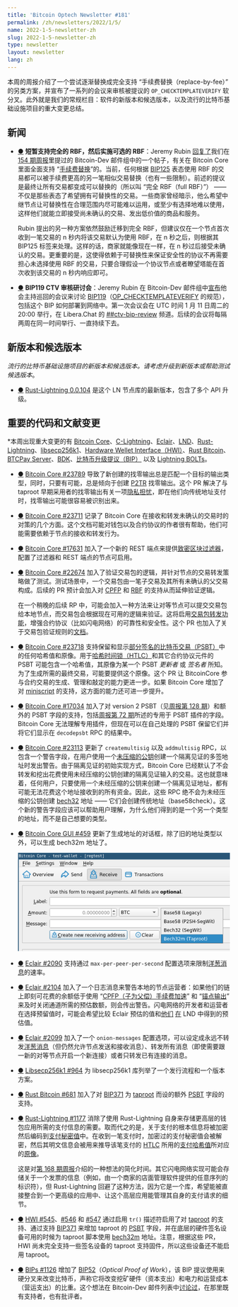 ```yaml
---
title: 'Bitcoin Optech Newsletter #181'
permalink: /zh/newsletters/2022/1/5/
name: 2022-1-5-newsletter-zh
slug: 2022-1-5-newsletter-zh
type: newsletter
layout: newsletter
lang: zh
---
```



本周的周报介绍了一个尝试逐渐替换成完全支持 “手续费替换（replace-by-fee）” 的另类方案，并宣布了一系列的会议来审核被提议的 ` OP_CHECKTEMPLATEVERIFY ` 软分叉。此外就是我们的常规栏目：软件的新版本和候选版本，以及流行的比特币基础设施项目的重大变更总结。 

## 新闻

- <a id="brief-full-rbf-then-opt-in-rbf" href="#brief-full-rbf-then-opt-in-rbf)">●</a> **短暂支持完全的 RBF，然后实施可选的 RBF**：Jeremy Rubin [回复了][replied]我们在[154 期周报][Newsletter #154]里提过的 Bitcoin-Dev 邮件组中的一个帖子，有关在 Bitcoin Core 里面全面支持 “[手续费替换][replace by fee]”的。当前，任何根据 [BIP125][BIP125] 表态使用 RBF 的交易都可以被手续费更高的另一笔相似交易替换（也有一些限制）。前述的提议是最终让所有交易都变成可以替换的（所以叫 “完全 RBF（full RBF）”） —— 不仅是那些表态了希望拥有可替换性的交易。一些商家曾经暗示，他么希望中继节点让可替换性在合理范围内尽可能难以运用，或至少有选择地难以使用，这样他们就能立即接受尚未确认的交易、发出低价值的商品和服务。

  Rubin 提出的另一种方案依然鼓励迁移到完全 RBF，但建议仅在一个节点首次收到一笔交易的 n 秒内将该交易默认为使用 RBF，在 n 秒之后，则根据其 BIP125 标签来处理。这样的话，商家就能像现在一样，在 n 秒过后接受未确认的交易。更重要的是，这使得依赖于可替换性来保证安全性的协议不再需要担心未选择使用 RBF 的交易，只要合理假设一个协议节点或者瞭望塔能在首次收到该交易的 n 秒内响应即可。

- <a id="bip119-ctv-review-workshops" href="#bip119-ctv-review-workshops)">●</a> **BIP119 CTV 审核研讨会**：Jeremy Rubin 在 Bitcoin-Dev 邮件组中[宣布][announced]他会主持巡回的会议来讨论 [BIP119][BIP119]（[OP_CHECKTEMPLATEVERIFY][OP_CHECKTEMPLATEVERIFY] 的规范），包括这个 BIP 如何部署到网络中。第一次会议会在 UTC 时间 1 月 11 日周二的 20:00 举行，在 Libera.Chat 的 [##ctv-bip-review][##ctv-bip-review] 频道。后续的会议将每隔两周在同一时间举行、一直持续下去。

## 新版本和候选版本

*流行的比特币基础设施项目的新版本和候选版本。请考虑升级到新版本或帮助测试候选版本*。

- <a id="rust-lightning-0-0-104" href="#rust-lightning-0-0-104)">●</a> [Rust-Lightning 0.0.104][Rust-Lightning 0.0.104] 是这个 LN 节点库的最新版本，包含了多个 API 升级。

## 重要的代码和文献变更

*本周出现重大变更的有 [Bitcoin Core][Bitcoin Core]、[C-Lightning][C-Lightning]、[Eclair][Eclair]、[LND][LND]、[Rust-Lightning][Rust-Lightning]、[libsecp256k1][libsecp256k1]、[Hardware Wellet Interface（HWI）](HWI)、[Rust Bitcoin][Rust Bitcoin]、[BTCPay Server][BTCPay Server]、[BDK][BDK]、[比特币升级提议（BIP）](BIP) 以及 [Lightning BOLTs][Lightning BOLTs]。

- <a id="bitcoin-core-23789" href="#bitcoin-core-23789)">●</a> [Bitcoin Core #23789][Bitcoin Core #23789] 导致了新创建的找零输出总是匹配一个目标的输出类型，同时，只要有可能，总是倾向于创建 [P2TR][P2TR] 找零输出。这个 PR 解决了与 taproot 早期采用者的找零输出有关一项[隐私担忧][privacy concern]，即在他们向传统地址支付时，找零输出可能很容易被识别出来。

- <a id="bitcoin-core-23711" href="#bitcoin-core-23711)">●</a> [Bitcoin Core #23711][Bitcoin Core #23711] 记录了 Bitcoin Core 在接收和转发未确认的交易时的对策的几个方面。这个文档可能对钱包以及合约协议的作者很有帮助，他们可能需要依赖于节点的接收和转发行为。

- <a id="bitcoin-core-17631" href="#bitcoin-core-17631)">●</a> [Bitcoin Core #17631][Bitcoin Core #17631] 加入了一个新的 REST 端点来提供[致密区块过滤器][compact block filters]，配置了过滤器和 REST 端点的节点可启用。

- <a id="bitcoin-core-22674" href="#bitcoin-core-22674)">●</a> [Bitcoin Core #22674][Bitcoin Core #22674] 加入了验证交易包的逻辑，并针对节点的交易转发策略做了测试。测试场景中，一个交易包由一笔子交易及其所有未确认的父交易构成。后续的 PR 预计会加入对 [CPFP][CPFP] 和 [RBF][RBF] 的支持从而延伸验证逻辑。

  在一个稍晚的后续 RP 中，可能会加入一种方法来让对等节点可以提交交易包给本地节点，而交易包会根据现在可用的逻辑来验证。这将启用[交易包转发功能][package relay]，增强合约协议（比如闪电网络）的可靠性和安全性。这个 PR 也加入了关于交易包验证规则的[文档][documentation]。

- <a id="bitcoin-core-23718" href="#bitcoin-core-23718)">●</a> [Bitcoin Core #23718][Bitcoin Core #23718] 支持保留和显示[部分签名的比特币交易（PSBT）][PSBT]中的任何哈希值和原像。用于[哈希时间锁（HTLC）][HTLCs]和其它合约协议元件的 PSBT 可能包含一个哈希值，其原像为某一个 PSBT *更新者* 或 *签名者* 所知。为了生成所需的最终交易，可能要提供这个原像。这个 PR 让 BitcoinCore 参与合约交易的生成、管理和敲定的能力更进一步。如果 Bitcoin Core 增加了对 [miniscript][miniscript] 的支持，这方面的能力还可进一步提升。

- <a id="bitcoin-core-17034" href="#bitcoin-core-17034)">●</a> [Bitcoin Core #17034][Bitcoin Core #17034] 加入了对 version 2 PSBT（见[周报第 128 期][Newsletter #128]）和额外的 PSBT 字段的支持，包括[周报第 72 期][Newsletter #72]所述的专用于 PSBT 插件的字段。Bitcoin Core 无法理解专用插件，但现在可以在自己处理的 PSBT 保留它们并将它们显示在  ` decodepsbt ` RPC 的结果中。

- <a id="bitcoin-core-23113" href="#bitcoin-core-23113)">●</a> [Bitcoin Core #23113][Bitcoin Core #23113] 更新了 ` createmultisig ` 以及 ` addmultisig ` RPC，以包含一个警告字段，在用户使用一个[未压缩的公钥][uncompressed public key]创建一个隔离见证的多签地址时发出警告。由于隔离见证的初始实现方式，Bitcoin Core 已经默认了不会转发和挖出花费使用未经压缩的公钥创建的隔离见证输入的交易。这也就意味着，任何用户，只要使用一个未经压缩的公钥来创建一个隔离见证地址，都有可能无法花费这个地址接收到的所有资金。因此，这些 RPC 绝不会为未经压缩的公钥创建 [bech32][bech32] 地址 —— 它们会创建传统地址（base58check）。这个新的警告字段应该可以帮助用户理解，为什么他们得到的是一个另一个类型的地址，而不是自己想要的类型。

- <a id="bitcoin-core-gui-459" href="#bitcoin-core-gui-459)">●</a> [Bitcoin Core GUI #459][Bitcoin Core GUI #459] 更新了生成地址的对话框，除了旧的地址类型以外，可以生成 bech32m 地址了。

  ![Screenshot address picker](./image/2022-01-core-gui-address-picker.png)

- <a id="eclair-2090" href="#eclair-2090)">●</a> [Eclair #2090][Eclair #2090] 支持通过 ` max-per-peer-per-second ` 配置选项来限制[洋葱消息][onion messages]的速率。

- <a id="eclair-2104" href="#eclair-2104)">●</a> [Eclair #2104][Eclair #2104] 加入了一个日志消息来警告本地的节点运营者：如果他们的链上即刻可花费的余额低于使用 “[CPFP（子为父偿）手续费加速][CPFP fee bumping]” 和 “[锚点输出][anchor outputs]” 来及时关闭通道所需的预估数额，则会传出警告。闪电网络的开发者和运营者在选择预留值时，可能会希望比较 Eclair 预估的值和[他们][those] [在][in] LND 中得到的预估值。

- <a id="eclair-2099" href="#eclair-2099)">●</a> [Eclair #2099][Eclair #2099] 加入了一个 ` onion-messages ` 配置选项，可以设定成永远不转发[洋葱消息][onion messages]（但仍然允许节点发送和接收消息）、转发所有消息（即使需要跟一新的对等节点开启一个新连接）或者只转发已有连接的消息。

- <a id="libsecp256k1-964" href="#libsecp256k1-964)">●</a> [Libsecp256k1 #964][Libsecp256k1 #964] 为 libsecp256k1 库列举了一个发行流程和一个版本方案。

- <a id="rust-bitcoin-681" href="#rust-bitcoin-681)">●</a> [Rust Bitcoin #681][Rust Bitcoin #681] 加入了对 [BIP371][BIP371] 为 [taproot][taproot] 而设的额外 [PSBT][PSBT] 字段的支持。

- <a id="rust-lightning-1177" href="#rust-lightning-1177)">●</a> [Rust-Lightning #1177][Rust-Lightning #1177] 消除了使用 Rust-Lightning 自身来存储更高层的钱包应用所需的支付信息的需要。取而代之的是，关于支付的根本信息将被加密然后编码到[支付秘密值][payment secret]中。在收到一笔支付时，加密过的支付秘密值会被解密，然后其明文信息会被用来推导该笔支付的 [HTLC][HTLC] 所用的[支付哈希值][payment hash]所对应的[原像][payment preimage]。

  这是对[第 168 期周报][Newsletter #168]介绍的一种想法的简化时间。其它闪电网络实现可能会存储关于一个发票的信息（例如，由一个商家的店面管理软件提供的任意序列的标识符），但 Rust-Lightning 回避了这种方法，因为它是一个库，希望能被直接整合到一个更高级的应用中、让这个高层应用能管理其自身的支付请求的细节。

- <a id="hwi-545" href="#hwi-545)">●</a>  [HWI #545][HWI #545]、[#546][#546] 和 [#547][#547] 通过启用 ` tr() ` 描述符启用了对 [taproot][taproot] 的支持、通过支持 [BIP371][BIP371] 来增加 taproot 的 [PSBT][PSBT] 字段，并在底层的硬件签名设备可用的时候为 taproot 脚本使用 [bech32m][bech32m] 地址。注意，根据这些 PR，HWI 尚未完全支持一些签名设备的 taproot 支持固件，所以这些设备还不能启用 taproot。

- <a id="bips-1126" href="#bips-1126)">●</a> [BIPs #1126][BIPs #1126] 增加了 [BIP52][BIP52]（*Optical Proof of Work*），该 BIP 提议使用来硬分叉来改变比特币，声称它将改变挖矿硬件（资本支出）和电力和运营成本（营运支出）的比重。这个想法在 Bitcoin-Dev 邮件列表中[讨论过][previously discussed]，在那里既有支持者，也有批评者。

[replied]:https://lists.linuxfoundation.org/pipermail/bitcoin-dev/2021-December/019696.html

[Newsletter #154]:https://bitcoinops.org/en/newsletters/2021/06/23/#allowing-transaction-replacement-by-default

[replace by fee]:https://bitcoinops.org/en/topics/replace-by-fee/

[BIP125]:https://github.com/bitcoin/bips/blob/master/bip-0125.mediawiki

[announced]:https://lists.linuxfoundation.org/pipermail/bitcoin-dev/2021-December/019719.html

[BIP119]:https://github.com/bitcoin/bips/blob/master/bip-0119.mediawiki

[OP_CHECKTEMPLATEVERIFY]:https://bitcoinops.org/en/topics/op_checktemplateverify/

[##ctv-bip-review]:https://web.libera.chat/?channels=##ctv-bip-review

[Rust-Lightning 0.0.104]:https://github.com/lightningdevkit/rust-lightning/releases/tag/v0.0.104

[Bitcoin Core]:https://github.com/bitcoin/bitcoin

[C-Lightning]:https://github.com/ElementsProject/lightning

[Eclair]:https://github.com/ACINQ/eclair

[LND]:https://github.com/lightningnetwork/lnd/

[Rust-Lightning]:https://github.com/rust-bitcoin/rust-lightning

[libsecp256k1]:https://github.com/bitcoin-core/secp256k1
[HWI]: https://github.com/bitcoin-core/HWI
[Rust Bitcoin]:https://github.com/rust-bitcoin/rust-bitcoin

[BTCPay Server]:https://github.com/btcpayserver/btcpayserver/

[BDK]:https://github.com/bitcoindevkit/bdk
[BIP]:https://github.com/bitcoin/bips/
[Lightning BOLTs]:https://github.com/lightning/bolts

[Bitcoin Core #23789]:https://github.com/bitcoin/bitcoin/issues/23789

[P2TR]:https://bitcoinops.org/en/topics/taproot/

[privacy concern]:https://bitcoinops.org/en/preparing-for-taproot/#output-script-matching

[Bitcoin Core #23711]:https://github.com/bitcoin/bitcoin/issues/23711

[Bitcoin Core #17631]:https://github.com/bitcoin/bitcoin/issues/17631

[compact block filters]:https://bitcoinops.org/en/topics/compact-block-filters/

[Bitcoin Core #22674]:https://github.com/bitcoin/bitcoin/issues/22674

[CPFP]:https://bitcoinops.org/en/topics/cpfp/

[RBF]:https://bitcoinops.org/en/topics/replace-by-fee/

[package relay]:https://bitcoinops.org/en/topics/package-relay/

[documentation]:https://github.com/glozow/bitcoin/blob/046e8ff264be6b888c0f9a9d822e32aa74e19b78/doc/policy/packages.md

[Bitcoin Core #23718]:https://github.com/bitcoin/bitcoin/issues/23718

[PSBT]:https://bitcoinops.org/en/topics/psbt/

[HTLCs]:https://bitcoinops.org/en/topics/htlc/

[miniscript]:https://bitcoinops.org/en/topics/miniscript/

[Bitcoin Core #17034]:https://github.com/bitcoin/bitcoin/issues/17034

[Newsletter #128]:https://bitcoinops.org/en/newsletters/2020/12/16/#new-psbt-version-proposed

[Newsletter #72]:https://bitcoinops.org/en/newsletters/2019/11/13/#bips-849

[Bitcoin Core #23113]:https://github.com/bitcoin/bitcoin/issues/23113

[uncompressed public key]:https://btcinformation.org/en/developer-guide#public-key-formats

[bech32]:https://bitcoinops.org/en/topics/bech32/

[Bitcoin Core GUI #459]:https://github.com/bitcoin-core/gui/issues/459

[Screenshot address picker]:https://bitcoinops.org/img/posts/2022-01-core-gui-address-picker.png

[Eclair #2090]:https://github.com/ACINQ/eclair/issues/2090

[onion messages]:https://bitcoinops.org/en/topics/onion-messages/

[Eclair #2104]:https://github.com/ACINQ/eclair/issues/2104

[CPFP fee bumping]:https://bitcoinops.org/en/topics/cpfp/

[anchor outputs]:https://bitcoinops.org/en/topics/anchor-outputs/

[those]:https://bitcoinops.org/en/newsletters/2021/01/27/#lnd-4908

[in]:https://bitcoinops.org/en/newsletters/2021/05/19/#lnd-5274

[Eclair #2099]:https://github.com/ACINQ/eclair/issues/2099

[onion messages]:https://bitcoinops.org/en/topics/onion-messages/

[Libsecp256k1 #964]:https://github.com/bitcoin-core/secp256k1/issues/964

[Rust Bitcoin #681]:https://github.com/rust-bitcoin/rust-bitcoin/issues/681

[BIP371]:https://github.com/bitcoin/bips/blob/master/bip-0371.mediawiki

[PSBT]:https://bitcoinops.org/en/topics/psbt/

[taproot]:https://bitcoinops.org/en/topics/taproot/

[Rust-Lightning #1177]:https://github.com/rust-bitcoin/rust-lightning/issues/1177

[payment secret]:https://bitcoinops.org/en/topics/payment-secrets/

[payment preimage]:https://github.com/lightning/bolts/blob/master/00-introduction.md#payment-preimage

[payment hash]:https://github.com/lightning/bolts/blob/master/00-introduction.md#Payment-hash

[HTLC]:https://bitcoinops.org/en/topics/htlc/

[Newsletter #168]:https://bitcoinops.org/en/newsletters/2021/09/29/#stateless-ln-invoice-generation

[HWI #545]:https://github.com/bitcoin-core/HWI/issues/545

[#546]:https://github.com/bitcoin-core/HWI/issues/546

[#547]:https://github.com/bitcoin-core/HWI/issues/547

[taproot]:https://bitcoinops.org/en/topics/taproot/

[descriptors]:https://bitcoinops.org/en/topics/output-script-descriptors/

[BIP371]:https://github.com/bitcoin/bips/blob/master/bip-0371.mediawiki

[PSBT]:https://bitcoinops.org/en/topics/psbt/

[bech32m]:https://bitcoinops.org/en/topics/bech32/

[BIPs #1126]:https://github.com/bitcoin/bips/issues/1126

[BIP52]:https://github.com/bitcoin/bips/blob/master/bip-0052.mediawiki

[previously discussed]:https://lists.linuxfoundation.org/pipermail/bitcoin-dev/2021-May/018951.html

